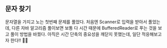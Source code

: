 ## 문자 찾기

문자열을 가지고 노는 첫번째 문제를 풀었다. 처음엔 Scanner로 입력을 받아서 풀었는데, 다른 자바 알고리즘 풀이보면 보통 다 시간 때문에 BufferedReader로 푸는 것을 보고 풀이 방법을 바꿨다. 아직은 시간 단축의 중요성을 깨닫지 못했는데, 일단 적응해보고자 한다!! 👊🏻